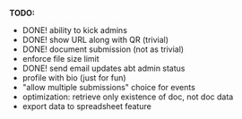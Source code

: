
**TODO:**
- DONE! ability to kick admins
- DONE! show URL along with QR (trivial)
- DONE! document submission (not as trivial)
- enforce file size limit
- DONE! send email updates abt admin status
- profile with bio (just for fun)
- "allow multiple submissions" choice for events
- optimization: retrieve only existence of doc, not doc data
- export data to spreadsheet feature